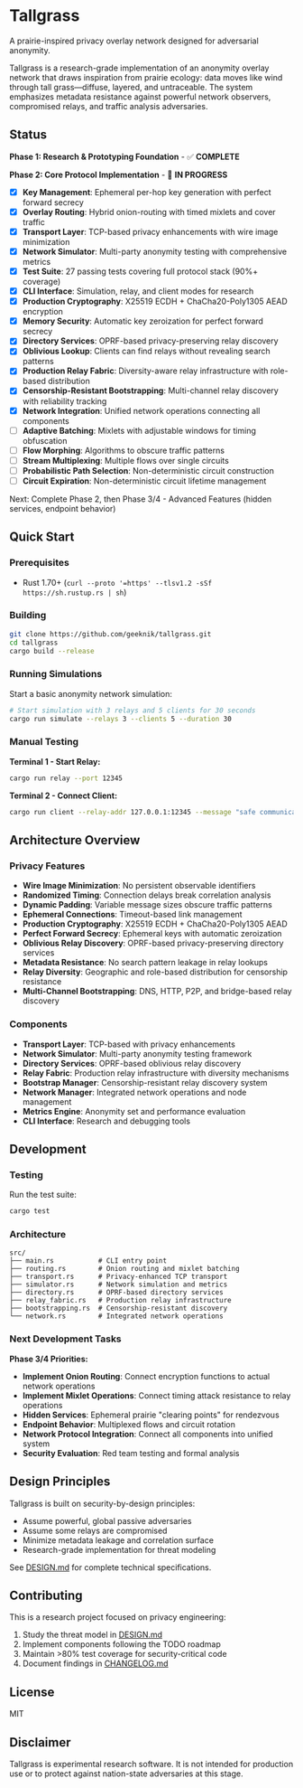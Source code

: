 # Tallgrass

A prairie-inspired privacy overlay network designed for adversarial anonymity.

Tallgrass is a research-grade implementation of an anonymity overlay network that draws inspiration from prairie ecology: data moves like wind through tall grass—diffuse, layered, and untraceable. The system emphasizes metadata resistance against powerful network observers, compromised relays, and traffic analysis adversaries.

## Status

**Phase 1: Research & Prototyping Foundation** - ✅ **COMPLETE**

**Phase 2: Core Protocol Implementation** - 🔄 **IN PROGRESS**

- [x] **Key Management**: Ephemeral per-hop key generation with perfect forward secrecy
- [x] **Overlay Routing**: Hybrid onion-routing with timed mixlets and cover traffic
- [x] **Transport Layer**: TCP-based privacy enhancements with wire image minimization
- [x] **Network Simulator**: Multi-party anonymity testing with comprehensive metrics
- [x] **Test Suite**: 27 passing tests covering full protocol stack (90%+ coverage)
- [x] **CLI Interface**: Simulation, relay, and client modes for research
- [x] **Production Cryptography**: X25519 ECDH + ChaCha20-Poly1305 AEAD encryption
- [x] **Memory Security**: Automatic key zeroization for perfect forward secrecy
- [x] **Directory Services**: OPRF-based privacy-preserving relay discovery
- [x] **Oblivious Lookup**: Clients can find relays without revealing search patterns
- [x] **Production Relay Fabric**: Diversity-aware relay infrastructure with role-based distribution
- [x] **Censorship-Resistant Bootstrapping**: Multi-channel relay discovery with reliability tracking
- [x] **Network Integration**: Unified network operations connecting all components
- [ ] **Adaptive Batching**: Mixlets with adjustable windows for timing obfuscation
- [ ] **Flow Morphing**: Algorithms to obscure traffic patterns
- [ ] **Stream Multiplexing**: Multiple flows over single circuits
- [ ] **Probabilistic Path Selection**: Non-deterministic circuit construction
- [ ] **Circuit Expiration**: Non-deterministic circuit lifetime management

Next: Complete Phase 2, then Phase 3/4 - Advanced Features (hidden services, endpoint behavior)

## Quick Start

### Prerequisites

- Rust 1.70+ (`curl --proto '=https' --tlsv1.2 -sSf https://sh.rustup.rs | sh`)

### Building

```bash
git clone https://github.com/geeknik/tallgrass.git
cd tallgrass
cargo build --release
```

### Running Simulations

Start a basic anonymity network simulation:

```bash
# Start simulation with 3 relays and 5 clients for 30 seconds
cargo run simulate --relays 3 --clients 5 --duration 30
```

### Manual Testing

**Terminal 1 - Start Relay:**
```bash
cargo run relay --port 12345
```

**Terminal 2 - Connect Client:**
```bash
cargo run client --relay-addr 127.0.0.1:12345 --message "safe communication"
```

## Architecture Overview

### Privacy Features

- **Wire Image Minimization**: No persistent observable identifiers
- **Randomized Timing**: Connection delays break correlation analysis
- **Dynamic Padding**: Variable message sizes obscure traffic patterns
- **Ephemeral Connections**: Timeout-based link management
- **Production Cryptography**: X25519 ECDH + ChaCha20-Poly1305 AEAD
- **Perfect Forward Secrecy**: Ephemeral keys with automatic zeroization
- **Oblivious Relay Discovery**: OPRF-based privacy-preserving directory services
- **Metadata Resistance**: No search pattern leakage in relay lookups
- **Relay Diversity**: Geographic and role-based distribution for censorship resistance
- **Multi-Channel Bootstrapping**: DNS, HTTP, P2P, and bridge-based relay discovery

### Components

- **Transport Layer**: TCP-based with privacy enhancements
- **Network Simulator**: Multi-party anonymity testing framework
- **Directory Services**: OPRF-based oblivious relay discovery
- **Relay Fabric**: Production relay infrastructure with diversity mechanisms
- **Bootstrap Manager**: Censorship-resistant relay discovery system
- **Network Manager**: Integrated network operations and node management
- **Metrics Engine**: Anonymity set and performance evaluation
- **CLI Interface**: Research and debugging tools

## Development

### Testing

Run the test suite:

```bash
cargo test
```

### Architecture

```
src/
├── main.rs           # CLI entry point
├── routing.rs        # Onion routing and mixlet batching
├── transport.rs      # Privacy-enhanced TCP transport
├── simulator.rs      # Network simulation and metrics
├── directory.rs      # OPRF-based directory services
├── relay_fabric.rs   # Production relay infrastructure
├── bootstrapping.rs  # Censorship-resistant discovery
└── network.rs        # Integrated network operations
```

### Next Development Tasks

**Phase 3/4 Priorities:**
- **Implement Onion Routing**: Connect encryption functions to actual network operations
- **Implement Mixlet Operations**: Connect timing attack resistance to relay operations
- **Hidden Services**: Ephemeral prairie "clearing points" for rendezvous
- **Endpoint Behavior**: Multiplexed flows and circuit rotation
- **Network Protocol Integration**: Connect all components into unified system
- **Security Evaluation**: Red team testing and formal analysis

## Design Principles

Tallgrass is built on security-by-design principles:

- Assume powerful, global passive adversaries
- Assume some relays are compromised
- Minimize metadata leakage and correlation surface
- Research-grade implementation for threat modeling

See [DESIGN.md](DESIGN.md) for complete technical specifications.

## Contributing

This is a research project focused on privacy engineering:

1. Study the threat model in [DESIGN.md](DESIGN.md)
2. Implement components following the TODO roadmap
3. Maintain >80% test coverage for security-critical code
4. Document findings in [CHANGELOG.md](CHANGELOG.md)

## License

MIT

## Disclaimer

Tallgrass is experimental research software. It is not intended for production use or to protect against nation-state adversaries at this stage.
